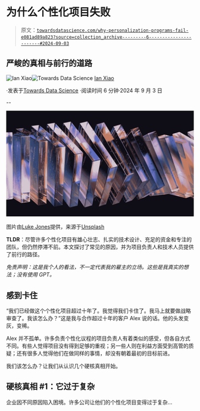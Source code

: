 # 为什么个性化项目失败

> 原文：[`towardsdatascience.com/why-personalization-programs-fail-e081ad89a823?source=collection_archive---------6-----------------------#2024-09-03`](https://towardsdatascience.com/why-personalization-programs-fail-e081ad89a823?source=collection_archive---------6-----------------------#2024-09-03)

## 严峻的真相与前行的道路

[](https://medium.com/@ianxiao?source=post_page---byline--e081ad89a823--------------------------------)![Ian Xiao](https://medium.com/@ianxiao?source=post_page---byline--e081ad89a823--------------------------------)[](https://towardsdatascience.com/?source=post_page---byline--e081ad89a823--------------------------------)![Towards Data Science](https://towardsdatascience.com/?source=post_page---byline--e081ad89a823--------------------------------) [Ian Xiao](https://medium.com/@ianxiao?source=post_page---byline--e081ad89a823--------------------------------)

·发表于[Towards Data Science](https://towardsdatascience.com/?source=post_page---byline--e081ad89a823--------------------------------) ·阅读时间 6 分钟·2024 年 9 月 3 日

--

![](img/ba2ba343bf850e85f3015950687ae353.png)

图片由[Luke Jones](https://unsplash.com/@lukejonesdesign?utm_content=creditCopyText&utm_medium=referral&utm_source=unsplash)提供，来源于[Unsplash](https://unsplash.com/photos/a-group-of-glass-blocks-sitting-next-to-each-other-38Tm9xZPxIw?utm_content=creditCopyText&utm_medium=referral&utm_source=unsplash)

**TLDR**：尽管许多个性化项目有雄心壮志、扎实的技术设计、充足的资金和专注的团队，但仍然停滞不前。本文探讨了常见的原因，并为项目负责人和技术人员提供了前行的路径。

*免责声明：这是我个人的看法，不一定代表我的雇主的立场。这些是我真实的想法；没有使用 GPT。*

## 感到卡住

“我们已经做这个个性化项目超过十年了。我觉得我们卡住了。我马上就要做战略审查了。我该怎么办？”这是我与合作超过十年的客户 Alex 说的话。他的头发变灰，变稀。

Alex 并不孤单。许多负责个性化议程的项目负责人有着类似的感受，但各自方式不同。有些人觉得项目没有得到足够的重视；另一些人则在利益方面受到高管的质疑；还有很多人觉得他们在做同样的事情，却没有朝着最初的目标前进。

我们该怎么办？让我们从认识几个硬核真相开始。

## 硬核真相 #1：它过于复杂

企业因不同原因陷入困境。许多公司让他们的个性化项目变得过于复杂…
